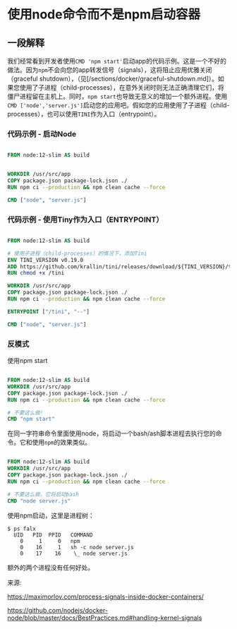 # 使用node命令而不是npm启动容器

## 一段解释

我们经常看到开发者使用`CMD 'npm start'`启动app的代码示例。这是一个不好的做法。因为`npm`不会向您的app转发信号（signals），这将阻止应用优雅关闭（graceful shutdown），（见[/sections/docker/graceful-shutdown.md]）。如果您使用了子进程（child-processes），在意外关闭时则无法正确清理它们，将僵尸进程留在主机上。同时，`npm start`也导致无意义的增加一个额外进程。使用`CMD ['node','server.js']`启动您的应用吧。假如您的应用使用了子进程（child-processes），也可以使用`TINI`作为入口（entrypoint）。

### 代码示例 - 启动Node

```dockerfile

FROM node:12-slim AS build


WORKDIR /usr/src/app
COPY package.json package-lock.json ./
RUN npm ci --production && npm clean cache --force

CMD ["node", "server.js"]
```


### 代码示例 - 使用Tiny作为入口（ENTRYPOINT）

```dockerfile

FROM node:12-slim AS build

# 使用子进程（child-processes）的情况下，添加Tini
ENV TINI_VERSION v0.19.0
ADD https://github.com/krallin/tini/releases/download/${TINI_VERSION}/tini /tini
RUN chmod +x /tini

WORKDIR /usr/src/app
COPY package.json package-lock.json ./
RUN npm ci --production && npm clean cache --force

ENTRYPOINT ["/tini", "--"]

CMD ["node", "server.js"]
```

### 反模式

使用npm start
```dockerfile

FROM node:12-slim AS build
WORKDIR /usr/src/app
COPY package.json package-lock.json ./
RUN npm ci --production && npm clean cache --force

# 不要这么做!
CMD "npm start"
```

在同一字符串命令里面使用node，将启动一个bash/ash脚本进程去执行您的命令。它和使用`npm`的效果类似。

```dockerfile

FROM node:12-slim AS build
WORKDIR /usr/src/app
COPY package.json package-lock.json ./
RUN npm ci --production && npm clean cache --force

# 不要这么做，它将启动bash
CMD "node server.js"
```

使用npm启动，这里是进程树：
```
$ ps falx
  UID   PID  PPID   COMMAND
    0     1     0   npm
    0    16     1   sh -c node server.js
    0    17    16    \_ node server.js
```
额外的两个进程没有任何好处。

来源:


https://maximorlov.com/process-signals-inside-docker-containers/


https://github.com/nodejs/docker-node/blob/master/docs/BestPractices.md#handling-kernel-signals